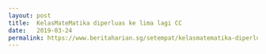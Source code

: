 ```yaml
---
layout: post
title:  KelasMateMatika diperluas ke lima lagi CC
date:   2019-03-24
permalink: https://www.beritaharian.sg/setempat/kelasmatematika-diperluas-ke-lima-lagi-cc
---
```

